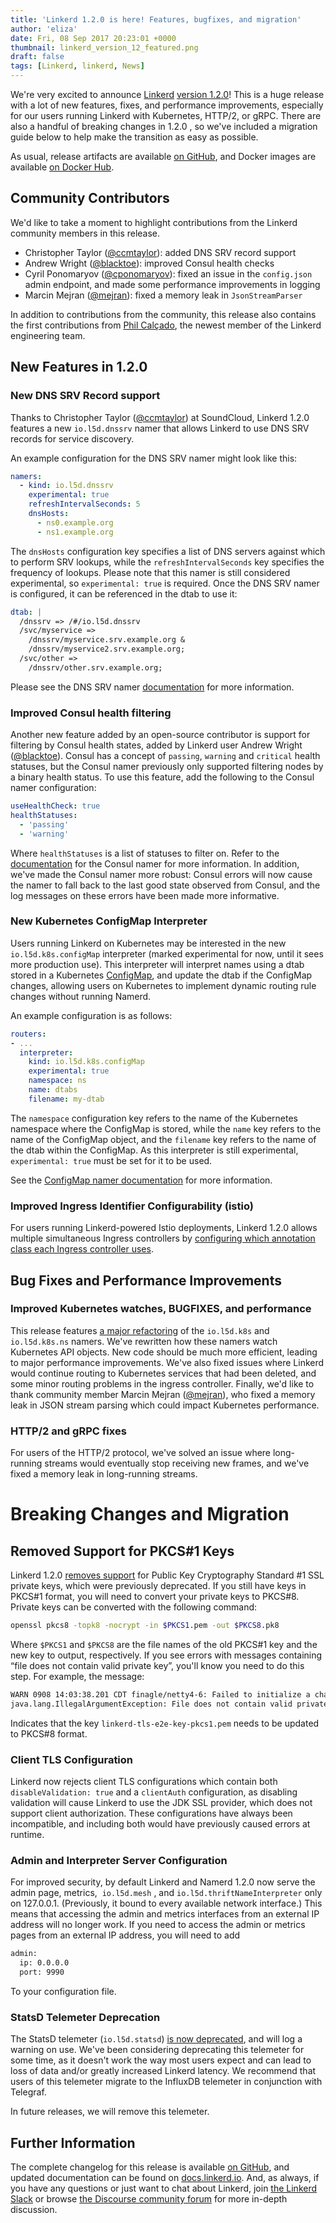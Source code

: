 ```yaml
---
title: 'Linkerd 1.2.0 is here! Features, bugfixes, and migration'
author: 'eliza'
date: Fri, 08 Sep 2017 20:23:01 +0000
thumbnail: linkerd_version_12_featured.png
draft: false
tags: [Linkerd, linkerd, News]
---
```


We're very excited to announce [Linkerd](https://github.com/linkerd/linkerd/releases/tag/1.2.0) [version 1.2.0](https://github.com/linkerd/linkerd/releases/tag/1.2.0)! This is a huge release with a lot of new features, fixes, and performance improvements, especially for our users running Linkerd with Kubernetes, HTTP/2, or gRPC. There are also a handful of breaking changes in 1.2.0 , so we've included a migration guide below to help make the transition as easy as possible.

As usual, release artifacts are available [on GitHub](https://github.com/linkerd/linkerd/releases/tag/1.2.0), and Docker images are available [on Docker Hub](https://hub.docker.com/r/buoyantio/linkerd/).

## Community Contributors

We'd like to take a moment to highlight contributions from the Linkerd community members in this release.

- Christopher Taylor ([@ccmtaylor](https://github.com/ccmtaylor)): added DNS SRV record support
- Andrew Wright ([@blacktoe](https://github.com/blacktoe)): improved Consul health checks
- Cyril Ponomaryov ([@cponomaryov](https://github.com/cponomaryov)): fixed an issue in the `config.json` admin endpoint, and made some performance improvements in logging
- Marcin Mejran ([@mejran](https://github.com/mejran)): fixed a memory leak in `JsonStreamParser`

In addition to contributions from the community, this release also contains the first contributions from [Phil Calçado](http://philcalcado.com/2017/08/09/buoyant.html), the newest member of the Linkerd engineering team.

## New Features in 1.2.0

### New DNS SRV Record support

Thanks to Christopher Taylor ([@ccmtaylor](https://github.com/ccmtaylor)) at SoundCloud, Linkerd 1.2.0 features a new `io.l5d.dnssrv` namer that allows Linkerd to use DNS SRV records for service discovery.

An example configuration for the DNS SRV namer might look like this:

```yml
namers:
  - kind: io.l5d.dnssrv
    experimental: true
    refreshIntervalSeconds: 5
    dnsHosts:
      - ns0.example.org
      - ns1.example.org
```

The `dnsHosts` configuration key specifies a list of DNS servers against which to perform SRV lookups, while the `refreshIntervalSeconds` key specifies the frequency of lookups. Please note that this namer is still considered experimental, so `experimental: true` is required. Once the DNS SRV namer is configured, it can be referenced in the dtab to use it:

```yml
dtab: |
  /dnssrv => /#/io.l5d.dnssrv
  /svc/myservice =>
    /dnssrv/myservice.srv.example.org &
    /dnssrv/myservice2.srv.example.org;
  /svc/other =>
    /dnssrv/other.srv.example.org;
```

Please see the DNS SRV namer [documentation](https://linkerd.io/config/head/linkerd/index.html#dns-srv-records) for more information.

### Improved Consul health filtering

Another new feature added by an open-source contributor is support for filtering by Consul health states, added by Linkerd user Andrew Wright ([@blacktoe](https://github.com/blacktoe)). Consul has a concept of `passing`, `warning` and `critical` health statuses, but the Consul namer previously only supported filtering nodes by a binary health status. To use this feature, add the following to the Consul namer configuration:

```yml
useHealthCheck: true
healthStatuses:
  - 'passing'
  - 'warning'
```

Where `healthStatuses` is a list of statuses to filter on. Refer to the [documentation](https://linkerd.io/config/1.2.0/linkerd/index.html#consul-configuration) for the Consul namer for more information. In addition, we've made the Consul namer more robust: Consul errors will now cause the namer to fall back to the last good state observed from Consul, and the log messages on these errors have been made more informative.

### New Kubernetes ConfigMap Interpreter

Users running Linkerd on Kubernetes may be interested in the new `io.l5d.k8s.configMap` interpreter (marked experimental for now, until it sees more production use). This interpreter will interpret names using a dtab stored in a Kubernetes [ConfigMap](https://kubernetes.io/docs/tasks/configure-pod-container/configmap/#understanding-configmaps), and update the dtab if the ConfigMap changes, allowing users on Kubernetes to implement dynamic routing rule changes without running Namerd.

An example configuration is as follows:

```yml
routers:
- ...
  interpreter:
    kind: io.l5d.k8s.configMap
    experimental: true
    namespace: ns
    name: dtabs
    filename: my-dtab
```

The `namespace` configuration key refers to the name of the Kubernetes namespace where the ConfigMap is stored, while the `name` key refers to the name of the ConfigMap object, and the `filename` key refers to the name of the dtab within the ConfigMap. As this interpreter is still experimental, `experimental: true` must be set for it to be used.

See the [ConfigMap namer documentation](https://linkerd.io/config/1.2.0/linkerd/index.html#kubernetes-configmap) for more information.

### Improved Ingress Identifier Configurability (istio)

For users running Linkerd-powered Istio deployments, Linkerd 1.2.0 allows multiple simultaneous Ingress controllers by [configuring which annotation class each Ingress controller uses](https://github.com/linkerd/linkerd/blob/master/linkerd/docs/protocol-http.md).

## Bug Fixes and Performance Improvements

### Improved Kubernetes watches, BUGFIXES, and performance

This release features [a major refactoring](https://github.com/linkerd/linkerd/pull/1603) of the `io.l5d.k8s` and `io.l5d.k8s.ns` namers. We've rewritten how these namers watch Kubernetes API objects. New code should be much more efficient, leading to major performance improvements. We've also fixed issues where Linkerd would continue routing to Kubernetes services that had been deleted, and some minor routing problems in the ingress controller. Finally, we'd like to thank community member Marcin Mejran ([@mejran](https://github.com/mejran)), who fixed a memory leak in JSON stream parsing which could impact Kubernetes performance.

### HTTP/2 and gRPC fixes

For users of the HTTP/2 protocol, we've solved an issue where long-running streams would eventually stop receiving new frames, and we've fixed a memory leak in long-running streams.

# Breaking Changes and Migration

## Removed Support for PKCS#1 Keys

Linkerd 1.2.0 [removes support](https://github.com/linkerd/linkerd/pull/1590) for Public Key Cryptography Standard #1 SSL private keys, which were previously deprecated. If you still have keys in PKCS#1 format, you will need to convert your private keys to PKCS#8. Private keys can be converted with the following command:

```bash
openssl pkcs8 -topk8 -nocrypt -in $PKCS1.pem -out $PKCS8.pk8
```

Where `$PKCS1` and `$PKCS8` are the file names of the old PKCS#1 key and the new key to output, respectively. If you see errors with messages containing “file does not contain valid private key”, you'll know you need to do this step. For example, the message:

```txt
WARN 0908 14:03:38.201 CDT finagle/netty4-6: Failed to initialize a channel. Closing: [id: 0xdd6c26dd]
java.lang.IllegalArgumentException: File does not contain valid private key: finagle/h2/src/e2e/resources/linkerd-tls-e2e-key-pkcs1.pem
```

Indicates that the key `linkerd-tls-e2e-key-pkcs1.pem` needs to be updated to PKCS#8 format.

### Client TLS Configuration

Linkerd now rejects client TLS configurations which contain both `disableValidation: true` and a `clientAuth` configuration, as disabling validation will cause Linkerd to use the JDK SSL provider, which does not support client authorization. These configurations have always been incompatible, and including both would have previously caused errors at runtime.

### Admin and Interpreter Server Configuration

For improved security, by default Linkerd and Namerd 1.2.0 now serve the admin page, metrics,  `io.l5d.mesh` , and `io.l5d.thriftNameInterpreter` only on 127.0.0.1. (Previously, it bound to every available network interface.) This means that accessing the admin and metrics interfaces from an external IP address will no longer work. If you need to access the admin or metrics pages from an external IP address, you will need to add

```txt
admin:
  ip: 0.0.0.0
  port: 9990
```

To your configuration file.

### StatsD Telemeter Deprecation

The StatsD telemeter (`io.l5d.statsd`) [is now deprecated](https://discourse.linkerd.io/t/deprecating-the-statsd-telemeter/268/1), and will log a warning on use. We've been considering deprecating this telemeter for some time, as it doesn't work the way most users expect and can lead to loss of data and/or greatly increased Linkerd latency. We recommend that users of this telemeter migrate to the InfluxDB telemeter in conjunction with Telegraf.

In future releases, we will remove this telemeter.

## Further Information

The complete changelog for this release is available [on GitHub](https://github.com/linkerd/linkerd/blob/master/CHANGES.md#120-2017-09-07), and updated documentation can be found on [docs.linkerd.io](https://linkerd.io/config/1.2.0/linkerd/index.html). And, as always, if you have any questions or just want to chat about Linkerd, join [the Linkerd Slack](http://slack.linkerd.io/) or browse [the Discourse community forum](https://discourse.linkerd.io) for more in-depth discussion.
